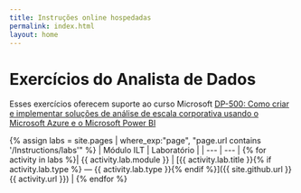 ```yaml
---
title: Instruções online hospedadas
permalink: index.html
layout: home
---
```


# Exercícios do Analista de Dados

Esses exercícios oferecem suporte ao curso Microsoft [DP-500: Como criar e implementar soluções de análise de escala corporativa usando o Microsoft Azure e o Microsoft Power BI](https://docs.microsoft.com/training/courses/dp-500t00)

{% assign labs = site.pages | where_exp:"page", "page.url contains '/Instructions/labs'" %}
| Módulo ILT | Laboratório |
| --- | --- | 
{% for activity in labs  %}| {{ activity.lab.module }} | [{{ activity.lab.title }}{% if activity.lab.type %} — {{ activity.lab.type }}{% endif %}]({{ site.github.url }}{{ activity.url }}) |
{% endfor %}

<!--

## Demos

{% assign demos = site.pages | where_exp:"page", "page.url contains '/Instructions/Demos'" %}
| Module | Demo |
| --- | --- | 
{% for activity in demos  %}| {{ activity.demo.module }} | [{{ activity.demo.title }}]({{ site.github.url }}{{ activity.url }}) |
{% endfor %}
 
-->
